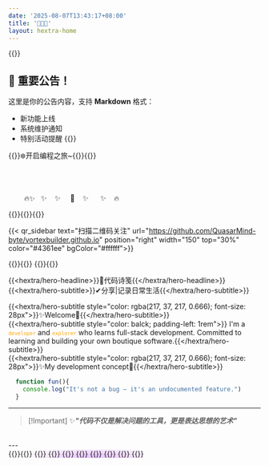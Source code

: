 ```yaml
---
date: '2025-08-07T13:43:17+08:00'
title: '🍁🍁🍁'
layout: hextra-home
---
```


{{<announcement>}}
## 🚀 重要公告！
这里是你的公告内容，支持 **Markdown** 格式：
- 新功能上线
- 系统维护通知
- 特别活动提醒
{{</announcement>}}

<div class="container-home" style="margin: 0 auto; width: 100%; max-width: 1200px;">
{{<hextra/hero-badge>}}❄️开启编程之旅~{{<icon "arrow-circle-right">}}{{</hextra/hero-badge>}}


</br></br>
<p>&nbsp;&nbsp;&nbsp;&nbsp;&nbsp;&nbsp;&nbsp;&nbsp;🔥✨&nbsp;&nbsp;&nbsp;✨&nbsp;&nbsp;&nbsp;&nbsp;✨&nbsp;&nbsp;&nbsp;&nbsp;&nbsp;🎉&nbsp;&nbsp;&nbsp;&nbsp;✨&nbsp;&nbsp;&nbsp;&nbsp;&nbsp;&nbsp;✨&nbsp;&nbsp;&nbsp;&nbsp;🔥</p>
{{<center-container>}}{{<avatar src="https://cdn.jsdelivr.net/gh/QuasarMind-byte/QuasarMind-byte.github.io@main/static/images/avatar.webp" name="Jay YI" text="个人技术成长记录|项目实践|学习笔记 link="link="https://github.com/QuasarMind-byte/">}}{{</center-container>}}

{{< qr_sidebar 
  text="扫描二维码关注" 
  url="https://github.com/QuasarMind-byte/vortexbuilder.github.io" 
  position="right" 
  width="150" 
  top="30%"
  color="#4361ee"
  bgColor="#ffffff">}}

{{<center-container>}}{{<icon name="cube-transparent" >}} {{<typewriter color="rgba(217, 37, 217, 0.666)">}}{{</center-container>}}

{{<hextra/hero-headline>}}🎨代码诗笺{{</hextra/hero-headline>}}
{{<hextra/hero-subtitle>}}✔分享|记录日常生活{{</hextra/hero-subtitle>}}
<br>

{{<hextra/hero-subtitle style="color: rgba(217, 37, 217, 0.666); font-size: 28px">}}✨Welcome👋{{</hextra/hero-subtitle>}}
</br>
{{<hextra/hero-subtitle style="color: balck; padding-left: 1rem">}}
I'm a <code style="color: orange;">`developer`</code> and <code style="color: orange;">`explorer`</code> who learns full-stack development. Committed to learning and building your own boutique software.{{</hextra/hero-subtitle>}}
</br>
{{<hextra/hero-subtitle style="color: rgba(217, 37, 217, 0.666); font-size: 28px">}}✨My development concept🎯{{</hextra/hero-subtitle>}}

```js
  function fun(){
    console.log("It's not a bug – it's an undocumented feature.")
  }
```

---
>[!Important] ✨***"代码不仅是解决问题的工具，更是表达思想的艺术"***
</br>
---
</br>
{{<hextra/feature-grid>}}{{<hextra/feature-card title="🎬前端" subtitle="前端技术学习记录</br> HTML/CSS   ` |` JavaScript `|` Vue " class="hx:aspect-auto hx:md:aspect-[1.1/1] hx:max-md:min-h-[340px]" style="background: radial-gradient(ellipse at 50% 80%,rgba(194,97,254,0.15),hsla(0,0%,100%,0));">}} {{<hextra/feature-card title="🚀后端" subtitle="后端技术学习记录 </br>Java` |` Go` |` Mysql `|` Spring" class="hx:aspect-auto hx:md:aspect-[1.1/1] hx:max-md:min-h-[340px]" style="background: radial-gradient(ellipse at 50% 80%,rgba(194,97,254,0.15),hsla(0,0%,100%,0));">}}
{{<hextra/feature-card title="🌟项目Star" subtitle="项目架构</br>参观 `Github`" class="hx:aspect-auto hx:md:aspect-[1.1/1] hx:max-md:min-h-[340px]" style="background: radial-gradient(ellipse at 50% 80%,rgba(194,97,254,0.15),hsla(0,0%,100%,0));">}}
{{<hextra/feature-card title="♊书籍阅读" subtitle="阅读书籍记录" >}}
{{<hextra/feature-card title="🧭美图" subtitle="美图记录" >}}
{{<hextra/feature-card title="🗺️杂记" subtitle="日常生活记录" >}}
{{<hextra/feature-card title="🥥厨艺" subtitle="菜谱记录" >}}
{{<hextra/feature-card title="🎻其他" subtitle="其他技能学习记录" >}}
{{</hextra/feature-grid>}} 

</div>